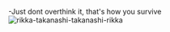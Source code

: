 -Just dont overthink it, that's how you survive
![rikka-takanashi-takanashi-rikka](https://user-images.githubusercontent.com/39158843/156289446-ed93c288-6f00-4003-a96f-d0bfc0ca5679.gif)
